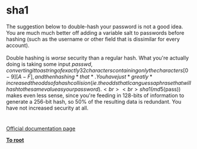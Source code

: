 # sha1



The suggestion below to double-hash your password is not a good idea.  You are much much better off adding a variable salt to passwords before hashing (such as the username or other field that is dissimilar for every account).<br><br>Double hashing is *worse* security than a regular hash.  What you&apos;re actually doing is taking some input $passwd, converting it to a string of exactly 32 characters containing only the characters [0-9][A-F], and then hashing *that*. You have just *greatly* increased the odds of a hash collision (ie. the odds that I can guess a phrase that will hash to the same value as your password).<br><br>sha1(md5($pass)) makes even less sense, since you&apos;re feeding in 128-bits of information to generate a 256-bit hash, so 50% of the resulting data is redundant.  You have not increased security at all.  

#

[Official documentation page](https://www.php.net/manual/en/function.sha1.php)

**[To root](/README.md)**